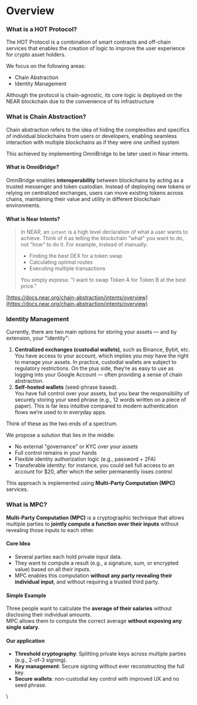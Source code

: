 # Overview

### What is a HOT Protocol?

The HOT Protocol is a combination of smart contracts and off-chain services that enables the creation of logic to improve the user experience for crypto asset holders.

We focus on the following areas:

* Chain Abstraction
* Identity Management

Although the protocol is chain-agnostic, its core logic is deployed on the NEAR blockchain due to the convenience of its infrastructure

### What is Chain Abstraction?

Chain abstraction refers to the idea of hiding the complexities and specifics of individual blockchains from users or developers, enabling seamless interaction with multiple blockchains as if they were one unified system

This achieved by implementing OmniBridge to be later used in Near intents.

#### What is OmniBridge?

OmniBridge enables **interoperability** between blockchains by acting as a trusted messenger and token custodian. Instead of deploying new tokens or relying on centralized exchanges, users can move existing tokens across chains, maintaining their value and utility in different blockchain environments.

#### What is Near Intents?

> In NEAR, an `intent` is a high level declaration of what a user wants to achieve. Think of it as telling the blockchain "what" you want to do, not "how" to do it. For example, instead of manually:
>
> * Finding the best DEX for a token swap
> * Calculating optimal routes
> * Executing multiple transactions
>
> You simply express: "I want to swap Token A for Token B at the best price."

[https://docs.near.org/chain-abstraction/intents/overview](https://docs.near.org/chain-abstraction/intents/overview)

### Identity Management

Currently, there are two main options for storing your assets — and by extension, your "identity":

1. **Centralized exchanges (custodial wallets)**, such as Binance, Bybit, etc.\
   You have access to your account, which implies you _may_ have the right to manage your assets. In practice, custodial wallets are subject to regulatory restrictions. On the plus side, they’re as easy to use as logging into your Google Account — often providing a sense of chain abstraction.
2. **Self-hosted wallets** (seed-phrase based).\
   You have full control over your assets, but you bear the responsibility of securely storing your seed phrase (e.g., 12 words written on a piece of paper). This is far less intuitive compared to modern authentication flows we’re used to in everyday apps.

Think of these as the two ends of a spectrum.

We propose a solution that lies in the middle:

* No external "governance" or KYC over your assets
* Full control remains in your hands
* Flexible identity authorization logic (e.g., password + 2FA)
* Transferable identity: for instance, you could sell full access to an account for $20, after which the seller permanently loses control

This approach is implemented using **Multi-Party Computation (MPC)** services.

### What is MPC?&#x20;

**Multi-Party Computation (MPC)** is a cryptographic technique that allows multiple parties to **jointly compute a function over their inputs** without revealing those inputs to each other.

#### Core Idea

* Several parties each hold private input data.
* They want to compute a result (e.g., a signature, sum, or encrypted value) based on all their inputs.
* MPC enables this computation **without any party revealing their individual input**, and without requiring a trusted third party.

#### Simple Example

Three people want to calculate the **average of their salaries** without disclosing their individual amounts.\
MPC allows them to compute the correct average **without exposing any single salary**.

#### Our application

* **Threshold cryptography**: Splitting private keys across multiple parties (e.g., 2-of-3 signing).
* **Key management**: Secure signing without ever reconstructing the full key.
* **Secure wallets**: non-custodial key control with improved UX and no seed phrase.

\


